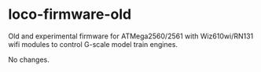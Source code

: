 loco-firmware-old
=================

Old and experimental firmware for ATMega2560/2561 with Wiz610wi/RN131 wifi modules to control G-scale model train engines.

No changes.

